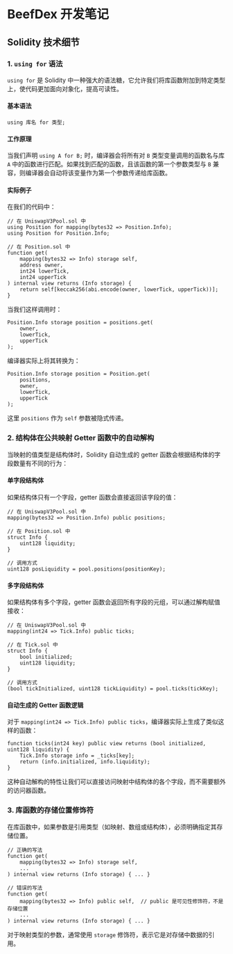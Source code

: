 # BeefDex 开发笔记

## Solidity 技术细节

### 1. `using for` 语法

`using for` 是 Solidity 中一种强大的语法糖，它允许我们将库函数附加到特定类型上，使代码更加面向对象化，提高可读性。

#### 基本语法

```solidity
using 库名 for 类型;
```

#### 工作原理

当我们声明 `using A for B;` 时，编译器会将所有对 `B` 类型变量调用的函数名与库 `A` 中的函数进行匹配。如果找到匹配的函数，且该函数的第一个参数类型与 `B` 兼容，则编译器会自动将该变量作为第一个参数传递给库函数。

#### 实际例子

在我们的代码中：

```solidity
// 在 UniswapV3Pool.sol 中
using Position for mapping(bytes32 => Position.Info);
using Position for Position.Info;

// 在 Position.sol 中
function get(
    mapping(bytes32 => Info) storage self,
    address owner,
    int24 lowerTick,
    int24 upperTick
) internal view returns (Info storage) {
    return self[keccak256(abi.encode(owner, lowerTick, upperTick))];
}
```

当我们这样调用时：

```solidity
Position.Info storage position = positions.get(
    owner,
    lowerTick,
    upperTick
);
```

编译器实际上将其转换为：

```solidity
Position.Info storage position = Position.get(
    positions,
    owner,
    lowerTick,
    upperTick
);
```

这里 `positions` 作为 `self` 参数被隐式传递。

### 2. 结构体在公共映射 Getter 函数中的自动解构

当映射的值类型是结构体时，Solidity 自动生成的 getter 函数会根据结构体的字段数量有不同的行为：

#### 单字段结构体

如果结构体只有一个字段，getter 函数会直接返回该字段的值：

```solidity
// 在 UniswapV3Pool.sol 中
mapping(bytes32 => Position.Info) public positions;

// 在 Position.sol 中
struct Info {
    uint128 liquidity;
}

// 调用方式
uint128 posLiquidity = pool.positions(positionKey);
```

#### 多字段结构体

如果结构体有多个字段，getter 函数会返回所有字段的元组，可以通过解构赋值接收：

```solidity
// 在 UniswapV3Pool.sol 中
mapping(int24 => Tick.Info) public ticks;

// 在 Tick.sol 中
struct Info {
    bool initialized;
    uint128 liquidity;
}

// 调用方式
(bool tickInitialized, uint128 tickLiquidity) = pool.ticks(tickKey);
```

#### 自动生成的 Getter 函数逻辑

对于 `mapping(int24 => Tick.Info) public ticks`，编译器实际上生成了类似这样的函数：

```solidity
function ticks(int24 key) public view returns (bool initialized, uint128 liquidity) {
    Tick.Info storage info = _ticks[key];
    return (info.initialized, info.liquidity);
}
```

这种自动解构的特性让我们可以直接访问映射中结构体的各个字段，而不需要额外的访问器函数。

### 3. 库函数的存储位置修饰符

在库函数中，如果参数是引用类型（如映射、数组或结构体），必须明确指定其存储位置。

```solidity
// 正确的写法
function get(
    mapping(bytes32 => Info) storage self,
    ...
) internal view returns (Info storage) { ... }

// 错误的写法
function get(
    mapping(bytes32 => Info) public self,  // public 是可见性修饰符，不是存储位置
    ...
) internal view returns (Info storage) { ... }
```

对于映射类型的参数，通常使用 `storage` 修饰符，表示它是对存储中数据的引用。

